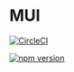 # MUI

[![CircleCI](https://circleci.com/gh/FrankFang/frank-test-5.svg?style=svg)](https://circleci.com/gh/FrankFang/frank-test-5)


[![npm version](https://badge.fury.io/js/fui888.svg)](https://badge.fury.io/js/fui888)
